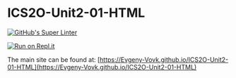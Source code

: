 # ICS2O-Unit2-01-HTML

[![GitHub's Super Linter](https://github.com/Evgeny-Vovk/ICS2O-Unit2-01-HTML/workflows/GitHub's%20Super%20Linter/badge.svg)](https://github.com/Evgeny-Vovk/ICS2O-Unit2-01-HTML/actions)

[![Run on Repl.it](https://repl.it/badge/github/Evgeny-Vovk/ICS2O-Unit2-01-HTML)](https://repl.it/github/Evgeny-Vovk/ICS2O-Unit2-01-HTML)

The main site can be found at: [https://Evgeny-Vovk.github.io/ICS2O-Unit2-01-HTML](https://Evgeny-Vovk.github.io/ICS2O-Unit2-01-HTML)
